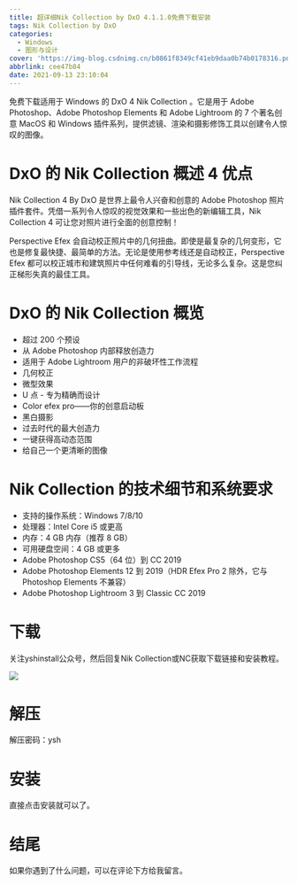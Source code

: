 ```yaml
---
title: 超详细Nik Collection by DxO 4.1.1.0免费下载安装
tags: Nik Collection by DxO
categories:
  - Windows
  - 图形与设计
cover: 'https://img-blog.csdnimg.cn/b0861f8349cf41eb9daa0b74b0178316.png'
abbrlink: cee47b84
date: 2021-09-13 23:10:04
---
```


免费下载适用于 Windows 的 DxO 4 Nik Collection 。它是用于 Adob​​e Photoshop、Adobe Photoshop Elements 和 Adob​​e Lightroom 的 7 个著名创意 MacOS 和 Windows 插件系列，提供滤镜、渲染和摄影修饰工具以创建令人惊叹的图像。

# DxO 的 Nik Collection 概述 4 优点
Nik Collection 4 By DxO 是世界上最令人兴奋和创意的 Adob​​e Photoshop 照片插件套件。凭借一系列令人惊叹的视觉效果和一些出色的新编辑工具，Nik Collection 4 可让您对照片进行全面的创意控制！

Perspective Efex 会自动校正照片中的几何扭曲。即使是最复杂的几何变形，它也是修复最快捷、最简单的方法。无论是使用参考线还是自动校正，Perspective Efex 都可以校正城市和建筑照片中任何难看的引导线，无论多么复杂。这是您纠正梯形失真的最佳工具。

# DxO 的 Nik Collection 概览
- 超过 200 个预设
- 从 Adob​​e Photoshop 内部释放创造力
- 适用于 Adob​​e Lightroom 用户的非破坏性工作流程
- 几何校正
- 微型效果
- U 点 - 专为精确而设计
- Color efex pro——你的创意启动板
- 黑白摄影
- 过去时代的最大创造力
- 一键获得高动态范围
- 给自己一个更清晰的图像

# Nik Collection 的技术细节和系统要求
- 支持的操作系统：Windows 7/8/10
- 处理器：Intel Core i5 或更高
- 内存：4 GB 内存（推荐 8 GB）
- 可用硬盘空间：4 GB 或更多
- Adobe Photoshop CS5（64 位）到 CC 2019
- Adobe Photoshop Elements 12 到 2019（HDR Efex Pro 2 除外，它与 Photoshop Elements 不兼容）
- Adobe Photoshop Lightroom 3 到 Classic CC 2019

# 下载
关注yshinstall公众号，然后回复Nik Collection或NC获取下载链接和安装教程。

![](https://img-blog.csdnimg.cn/f824f9d6c4ca40549a3d02de1938c17c.jpg#pic_center)

# 解压
解压密码：ysh

# 安装
直接点击安装就可以了。

# 结尾
如果你遇到了什么问题，可以在评论下方给我留言。
